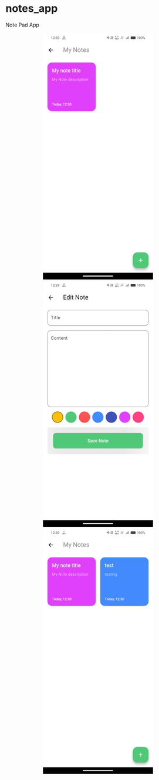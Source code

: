 # notes_app
 Note Pad App


<p align="center">
  <img src="https://github.com/saurav781996/notes_app/blob/main/android/app/src/main/res/drawable/one.jpg" width="300"/>
  <img src="https://github.com/saurav781996/notes_app/blob/main/android/app/src/main/res/drawable/two.jpg" width="300"/>
   <img src="https://github.com/saurav781996/notes_app/blob/main/android/app/src/main/res/drawable/three.jpg" width="300"/>
</p>
